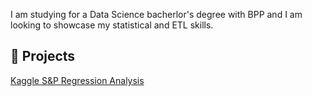 

I am studying for a Data Science bacherlor's degree with BPP and I am looking to showcase my statistical and ETL skills.


## 📌 Projects


[Kaggle S&P Regression Analysis](https://github.com/DataSci2025/KaggleStocks2018)


